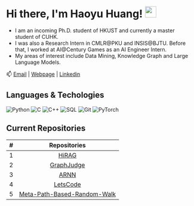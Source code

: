 # Hi there, I'm Haoyu Huang! <img src="https://raw.githubusercontent.com/MartinHeinz/MartinHeinz/master/wave.gif" width="30px">

- I am an incoming Ph.D. student of HKUST and currently a master student of CUHK.
- I was also a Research Intern in CMLR@PKU and INSIS@BJTU. Before that, I worked at AI@Century Games as an AI Engineer Intern.
- My areas of interest include Data Mining, Knowledge Graph and Large Language Models.

📫 [Email](mailto:haoyuhuang@bjtu.edu.cn) | [Webpage](https://hhy-huang.github.io/) | [Linkedin](https://www.linkedin.com/in/%E6%B5%A9%E7%A6%B9-%E9%BB%84-68416b291/)

## Languages & Techologies

![Python](https://img.shields.io/badge/-Python-000?&logo=Python)
![C](https://img.shields.io/badge/-C-000?&logo=C)
![C++](https://img.shields.io/badge/-C++-000?&logo=c%2b%2b&logoColor=00599C)
![SQL](https://img.shields.io/badge/-SQL-000?&logo=MySQL)
![Git](https://img.shields.io/badge/-git-000?&logo=git)
![PyTorch](https://img.shields.io/badge/-PyTorch-000?&logo=PyTorch)

## Current Repositories

| # |                                                              Repositories                                                              |
| :-: | :------------------------------------------------------------------------------------------------------------------------------------: |
| 1 | [HiRAG](https://github.com/hhy-huang/HiRAG) |
| 2 | [GraphJudge](https://github.com/hhy-huang/GraphJudge) |
| 3 | [ARNN](https://github.com/hhy-huang/ARNN) |
| 4 | [LetsCode](https://github.com/hhy-huang/LetsCode?tab=readme-ov-file) |
| 5 | [Meta-Path-Based-Random-Walk](https://github.com/hhy-huang/Meta-Path-Based-Random-Walk) |
